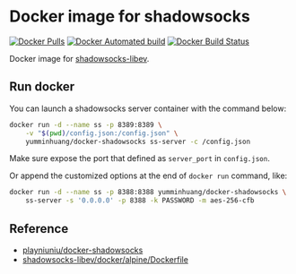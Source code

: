 # Docker image for shadowsocks

[![Docker Pulls](https://img.shields.io/docker/pulls/yumminhuang/docker-shadowsocks.svg)](https://hub.docker.com/r/yumminhuang/docker-shadowsocks/)
[![Docker Automated build](https://img.shields.io/docker/automated/yumminhuang/docker-shadowsocks.svg)](https://github.com/yumminhuang/docker-shadowsocks)
[![Docker Build Status](https://img.shields.io/docker/build/yumminhuang/docker-shadowsocks.svg)](https://hub.docker.com/r/yumminhuang/docker-shadowsocks/builds/)

Docker image for [shadowsocks-libev](https://github.com/shadowsocks/shadowsocks-libev).

## Run docker

You can launch a shadowsocks server container with the command below:

```bash
docker run -d --name ss -p 8389:8389 \
    -v "$(pwd)/config.json:/config.json" \
    yumminhuang/docker-shadowsocks ss-server -c /config.json
```
Make sure expose the port that defined as `server_port` in `config.json`.

Or append the customized options at the end of `docker run` command, like:

```bash
docker run -d --name ss -p 8388:8388 yumminhuang/docker-shadowsocks \
    ss-server -s '0.0.0.0' -p 8388 -k PASSWORD -m aes-256-cfb
```

## Reference
* [playniuniu/docker-shadowsocks](https://github.com/playniuniu/docker-shadowsocks)
* [shadowsocks-libev/docker/alpine/Dockerfile](https://github.com/shadowsocks/shadowsocks-libev/blob/master/docker/alpine/Dockerfile)
